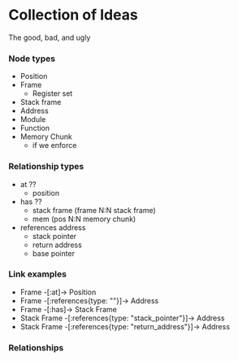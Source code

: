 # Collection of Ideas
The good, bad, and ugly

### Node types
- Position
- Frame
    - Register set
- Stack frame
- Address
- Module
- Function
- Memory Chunk
    - if we enforce 

### Relationship types
- at ??
    - position
- has ?? 
    - stack frame (frame N:N stack frame)
    - mem (pos N:N memory chunk)
- references address
    - stack pointer
    - return address
    - base pointer


### Link examples
- Frame -[:at]-> Position
- Frame -[:references{type: ""}]-> Address
- Frame -[:has]-> Stack Frame
- Stack Frame -[:references{type: "stack_pointer"}]-> Address
- Stack Frame -[:references{type: "return_address"}]-> Address


### Relationships
